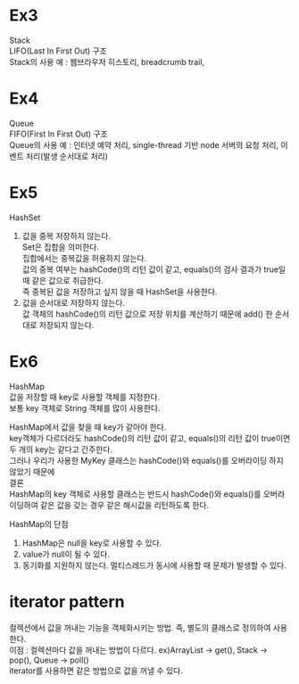 # Ex3
Stack  
LIFO(Last In First Out) 구조  
Stack의 사용 예 : 웹브라우저 히스토리, breadcrumb trail,   

# Ex4
Queue  
FIFO(First In First Out) 구조  
Queue의 사용 예 : 인터넷 예약 처리, single-thread 기반 node 서버의 요청 처리, 이벤트 처리(발생 순서대로 처리)  

# Ex5
HashSet  
1. 값을 중복 저장하지 않는다.  
Set은 집합을 의미한다.  
집합에서는 중복값을 허용하지 않는다.  
값의 중복 여부는 hashCode()의 리턴 값이 같고, equals()의 검사 결과가 true일 때 같은 값으로 취급한다.  
즉 중복된 값을 저장하고 싶지 않을 때 HashSet을 사용한다.  
2. 값을 순서대로 저장하지 않는다.  
값 객체의 hashCode()의 리턴 값으로 저장 위치를 계산하기 때문에 add() 한 순서대로 저장되지 않는다.  

# Ex6
HashMap  
값을 저장할 때 key로 사용할 객체를 지정한다.  
보통 key 객체로 String 객체를 많이 사용한다.  

HashMap에서 값을 찾을 때 key가 같아야 한다.  
key객체가 다르더라도 hashCode()의 리턴 값이 같고,  equals()의 리턴 값이 true이면 두 개의 key는 같다고 간주한다.  
그러나 우리가 사용한 MyKey 클래스는 hashCode()와 equals()를 오버라이딩 하지 않았기 때문에  
결론  
HashMap의 key 객체로 사용할 클래스는 반드시 hashCode()와 equals()를 오버라이딩하여 같은 값을 갖는 경우 같은 해시값을 리턴하도록 한다.  

HashMap의 단점  
1. HashMap은 null을 key로 사용할 수 있다.  
2. value가 null이 될 수 있다.
3. 동기화를 지원하지 않는다. 멀티스레드가 동시에 사용할 때 문제가 발생할 수 있다.


# iterator pattern
컬렉션에서 값을 꺼내는 기능을 객체화시키는 방법. 즉, 별도의 클래스로 정의하여 사용한다.  
이점 : 컬렉션마다 값을 꺼내는 방법이 다르다. ex)ArrayList -> get(), Stack -> pop(),  Queue -> poll()  
       iterator를 사용하면 같은 방법으로 값을 꺼낼 수 있다.  

